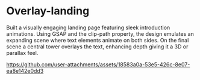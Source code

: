 # Overlay-landing

Built a visually engaging landing page featuring sleek introduction animations. Using GSAP and the clip-path property, the design emulates an expanding scene where text elements animate on both sides. On the final scene a central tower overlays the text, enhancing depth giving it a 3D or parallax feel.

https://github.com/user-attachments/assets/18583a0a-53e5-426c-8e07-ea8e142e0dd3


